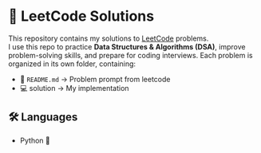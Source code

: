 # 🚀 LeetCode Solutions

This repository contains my solutions to [LeetCode](https://leetcode.com/) problems.  
I use this repo to practice **Data Structures & Algorithms (DSA)**, improve problem-solving skills, and prepare for coding interviews. 
Each problem is organized in its own folder, containing:  

- 📄 `README.md` → Problem prompt from leetcode 
- 💻 solution → My implementation  


## 🛠️ Languages
- Python 🐍  

